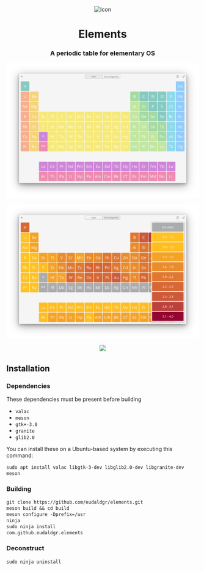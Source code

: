 <p align="center">
  <img src="https://cdn.rawgit.com/eudaldgr/elements/master/data/icons/128/com.github.eudaldgr.elements.svg" alt="Icon" />
</p>

<h1 align="center">Elements</h1>
<h3 align="center">A periodic table for elementary OS</h3>

<p align="center">
    <img
    src="https://raw.githubusercontent.com/eudaldgr/elements/master/data/screenshots/Screenshot1.png" />
</p>

<p align="center">
    <img
    src="https://raw.githubusercontent.com/eudaldgr/elements/master/data/screenshots/Screenshot2.png" />
</p>

<p align="center">
    <img
    src="https://raw.githubusercontent.com/eudaldgr/elements/master/data/screenshots/Screenshot3.png" />
</p>

## Installation

### Dependencies

These dependencies must be present before building
 - `valac`
 - `meson`
 - `gtk+-3.0`
 - `granite`
 - `glib2.0`

You can install these on a Ubuntu-based system by executing this command:

```
sudo apt install valac libgtk-3-dev libglib2.0-dev libgranite-dev meson
```

### Building

```
git clone https://github.com/eudaldgr/elements.git
meson build && cd build
meson configure -Dprefix=/usr
ninja
sudo ninja install
com.github.eudaldgr.elements
```

### Deconstruct

```
sudo ninja uninstall
```
